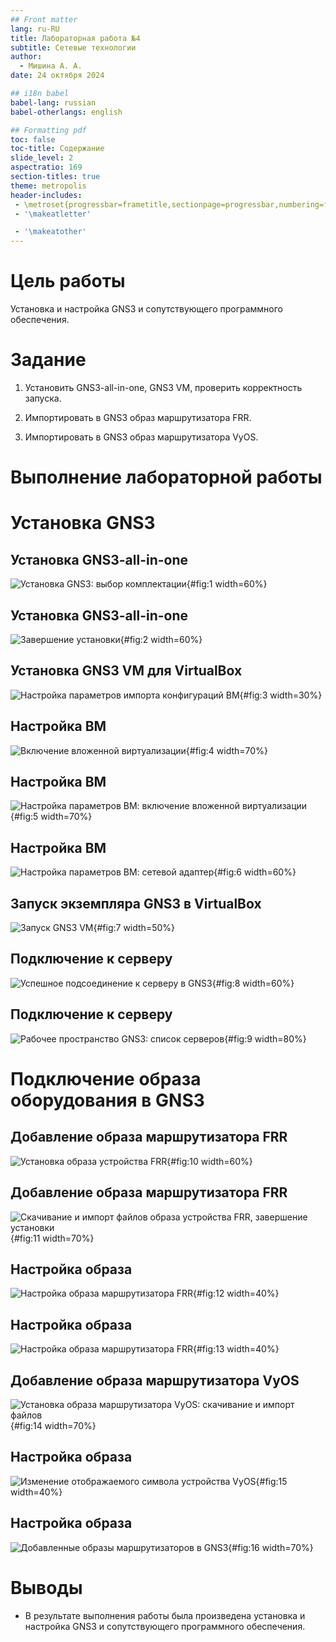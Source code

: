 ```yaml
---
## Front matter
lang: ru-RU
title: Лабораторная работа №4
subtitle: Сетевые технологии
author:
  - Мишина А. А.
date: 24 октября 2024

## i18n babel
babel-lang: russian
babel-otherlangs: english

## Formatting pdf
toc: false
toc-title: Содержание
slide_level: 2
aspectratio: 169
section-titles: true
theme: metropolis
header-includes:
 - \metroset{progressbar=frametitle,sectionpage=progressbar,numbering=fraction}
 - '\makeatletter'

 - '\makeatother'
---
```


# Цель работы

Установка и настройка GNS3 и сопутствующего программного обеспечения.

# Задание

1. Установить GNS3-all-in-one, GNS3 VM, проверить корректность запуска.

2. Импортировать в GNS3 образ маршрутизатора FRR.

3. Импортировать в GNS3 образ маршрутизатора VyOS.

# Выполнение лабораторной работы

# Установка GNS3

## Установка GNS3-all-in-one

![Установка GNS3: выбор комплектации](image/1.png){#fig:1 width=60%}

## Установка GNS3-all-in-one

![Завершение установки](image/2.png){#fig:2 width=60%}

## Установка GNS3 VM для VirtualBox

![Настройка параметров импорта конфигураций ВМ](image/3.png){#fig:3 width=30%}

## Настройка ВМ

![Включение вложенной виртуализации](image/4.png){#fig:4 width=70%}

## Настройка ВМ

![Настройка параметров ВМ: включение вложенной виртуализации](image/5.png){#fig:5 width=70%}

## Настройка ВМ

![Настройка параметров ВМ: сетевой адаптер](image/6.png){#fig:6 width=60%}

## Запуск экземпляра GNS3 в VirtualBox

![Запуск GNS3 VM ](image/7.png){#fig:7 width=50%}

## Подключение к серверу

![Успешное подсоединение к серверу в GNS3](image/8.png){#fig:8 width=60%}

## Подключение к серверу

![Рабочее пространство GNS3: список серверов](image/9.png){#fig:9 width=80%}

# Подключение образа оборудования в GNS3

## Добавление образа маршрутизатора FRR

![Установка образа устройства FRR](image/10.png){#fig:10 width=60%}

## Добавление образа маршрутизатора FRR

![Скачивание и импорт файлов образа устройства FRR, завершение установки](image/11.png){#fig:11 width=70%}

## Настройка образа

![Настройка образа маршрутизатора FRR](image/12.png){#fig:12 width=40%}

## Настройка образа

![Настройка образа маршрутизатора FRR](image/13.png){#fig:13 width=40%}

## Добавление образа маршрутизатора VyOS

![Установка образа маршрутизатора VyOS: скачивание и импорт файлов](image/14.png){#fig:14 width=70%}

## Настройка образа

![Изменение отображаемого символа устройства VyOS](image/15.png){#fig:15 width=40%}

## Настройка образа

![Добавленные образы маршрутизаторов в GNS3](image/16.png){#fig:16 width=70%}

# Выводы

- В результате выполнения работы была произведена установка и настройка GNS3 и сопутствующего программного обеспечения.